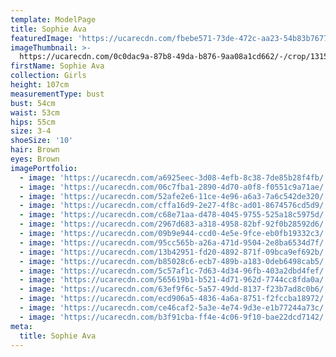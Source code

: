 ```yaml
---
template: ModelPage
title: Sophie Ava
featuredImage: 'https://ucarecdn.com/fbebe571-73de-472c-aa23-54b83b7677ea/'
imageThumbnail: >-
  https://ucarecdn.com/0c0dac9a-87b8-49da-b876-9aa08a1cd662/-/crop/1315x1238/565,0/-/preview/
firstName: Sophie Ava
collection: Girls
height: 107cm
measurementType: bust
bust: 54cm
waist: 53cm
hips: 55cm
size: 3-4
shoeSize: '10'
hair: Brown
eyes: Brown
imagePortfolio:
  - image: 'https://ucarecdn.com/a6925eec-3d08-4efb-8c38-7de85b28f4fb/'
  - image: 'https://ucarecdn.com/06c7fba1-2890-4d70-a0f8-f0551c9a71ae/'
  - image: 'https://ucarecdn.com/52afe2e6-11ce-4e96-a6a3-7a6c542de320/'
  - image: 'https://ucarecdn.com/cffa16d9-2e27-4f8c-ad01-8674576cd5d9/'
  - image: 'https://ucarecdn.com/c68e71aa-d478-4045-9755-525a18c5975d/'
  - image: 'https://ucarecdn.com/2967d683-a318-4958-82bf-92f0b28592d6/'
  - image: 'https://ucarecdn.com/09b9e944-ccd0-4e5e-9fce-eb0fb19332c3/'
  - image: 'https://ucarecdn.com/95cc565b-a26a-471d-9504-2e8ba6534d7f/'
  - image: 'https://ucarecdn.com/13b42951-fd20-4892-871f-09bca9ef692b/'
  - image: 'https://ucarecdn.com/b85028c6-ecb7-489b-a183-0deb6498cab5/'
  - image: 'https://ucarecdn.com/5c57af1c-7d63-4d34-96fb-403a2dbd4fef/'
  - image: 'https://ucarecdn.com/565619b1-b521-4d71-962d-7744cc8fda0a/'
  - image: 'https://ucarecdn.com/63ef9f6c-5a57-49dd-8137-f23b7ad8c0b6/'
  - image: 'https://ucarecdn.com/ecd906a5-4836-4a6a-8751-f2fccba18972/'
  - image: 'https://ucarecdn.com/ce46caf2-5a3e-4e74-9d3e-e1b77244a73c/'
  - image: 'https://ucarecdn.com/b3f91cba-ff4e-4c06-9f10-bae22dcd7142/'
meta:
  title: Sophie Ava
---
```


